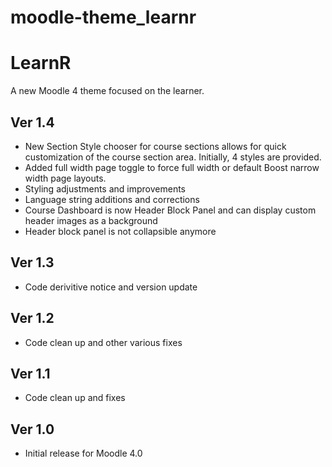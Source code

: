 moodle-theme_learnr
========================
# LearnR
A new Moodle 4 theme focused on the learner.

## Ver 1.4
* New Section Style chooser for course sections allows for quick customization of the course section area.  Initially, 4 styles are provided.
* Added full width page toggle to force full width or default Boost narrow width page layouts.
* Styling adjustments and improvements
* Language string additions and corrections
* Course Dashboard is now Header Block Panel and can display custom header images as a background
* Header block panel is not collapsible anymore

## Ver 1.3
* Code derivitive notice and version update

## Ver 1.2
* Code clean up and other various fixes

## Ver 1.1
* Code clean up and fixes

## Ver 1.0
* Initial release for Moodle 4.0
